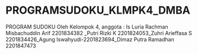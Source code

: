 # PROGRAMSUDOKU_KLMPK4_DMBA
PROGRAM SUDOKU Oleh Kelompok 4, anggota : Is Luria Rachman Misbachuddin Arif 2201834382 _Putri Rizki K 2201824053_Zuhri Arieffasa S 2201834426_Agung Iswahyudi-2201823694_Dimaz Putra Ramadhan 2201847473
